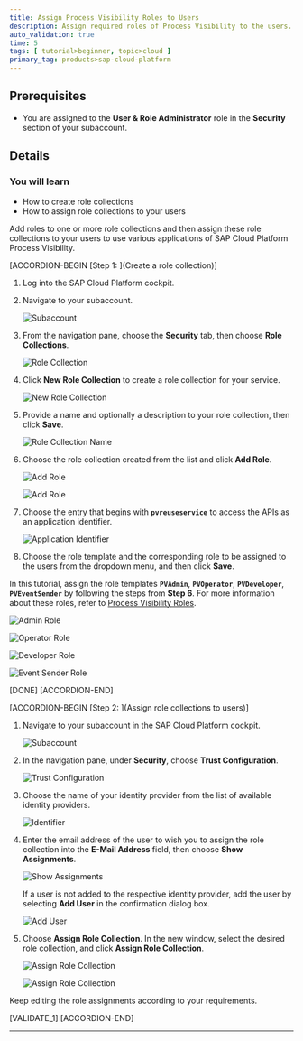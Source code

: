 ```yaml
---
title: Assign Process Visibility Roles to Users
description: Assign required roles of Process Visibility to the users.
auto_validation: true
time: 5
tags: [ tutorial>beginner, topic>cloud ]
primary_tag: products>sap-cloud-platform
---
```


## Prerequisites
 - You are assigned to the **User & Role Administrator** role in the **Security** section of your subaccount.

## Details
### You will learn
  - How to create role collections
  - How to assign role collections to your users

Add roles to one or more role collections and then assign these role collections to your users to use various applications of SAP Cloud Platform Process Visibility.

[ACCORDION-BEGIN [Step 1: ](Create a role collection)]

1. Log into the SAP Cloud Platform cockpit.

2. Navigate to your subaccount.

    ![Subaccount](Sub-Account-01.png)

3. From the navigation pane, choose the **Security** tab, then choose **Role Collections**.

    ![Role Collection](Role-Collections-02.png)

4. Click **New Role Collection** to create a role collection for your service.

    ![New Role Collection](New-Role-Collection-03.png)

5. Provide a name and optionally a description to your role collection, then click **Save**.

    ![Role Collection Name](Role-Collection-Name-04.png)

6. Choose the role collection created from the list and click **Add Role**.

    ![Add Role](Add-Role-05.png)

    ![Add Role](Add-Role-06.png)

7. Choose the entry that begins with **`pvreuseservice`** to access the APIs as an application identifier.

    ![Application Identifier](Application-Identifier-07.png)

8. Choose the role template and the corresponding role to be assigned to the users from the dropdown menu, and then click **Save**.

In this tutorial, assign the role templates **`PVAdmin`**, **`PVOperator`**, **`PVDeveloper`**, **`PVEventSender`** by following the steps from **Step 6**. For more information about these roles, refer to [Process Visibility Roles](https://help.sap.com/viewer/62fd39fa3eae4046b23dba285e84bfd4/Cloud/en-US/e395bfade9c64d89922c561c4b92979f.html).

![Admin Role](PV-Admin-08.png)

![Operator Role](PVOperator-09.png)

![Developer Role](Developer-10.png)

![Event Sender Role](Event-Sender-11.png)

[DONE]
[ACCORDION-END]

[ACCORDION-BEGIN [Step 2: ](Assign role collections to users)]

1. Navigate to your subaccount in the SAP Cloud Platform cockpit.

    ![Subaccount](Sub-Account-01.png)

2. In the navigation pane, under **Security**, choose **Trust Configuration**.

    ![Trust Configuration](Trust-configuration-13.png)

3. Choose the name of your identity provider from the list of available identity providers.

    ![Identifier](Identifier-14.png)

4. Enter the email address of the user to wish you to assign the role collection into the **E-Mail Address** field, then choose **Show Assignments**.

    ![Show Assignments](Show-Assignments-15.png)

    If a user is not added to the respective identity provider, add the user by selecting **Add User** in the confirmation dialog box.

    ![Add User](Add-User-16.png)

5. Choose **Assign Role Collection**. In the new window, select the desired role collection, and click **Assign Role Collection**.

    ![Assign Role Collection](Assign-Role-Collection-17.png)

    ![Assign Role Collection](Assign-Role-Collection-18.png)

Keep editing the role assignments according to your requirements.

[VALIDATE_1]
[ACCORDION-END]


---
